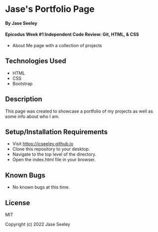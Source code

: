 # Jase's Portfolio Page

#### By Jase Seeley

#### Epicodus Week #1 Independent Code Review: Git, HTML, & CSS  
* About Me page with a collection of projects 

## Technologies Used

* HTML
* CSS
* Bootstrap

## Description

This page was created to showcase a portfolio of my projects as well as some info about who I am.

## Setup/Installation Requirements
 
* Visit https://jcseeley.github.io
* Clone this repository to your desktop.
* Navigate to the top level of the directory.
* Open the index.html file in your browser.

## Known Bugs

* No known bugs at this time.

## License

MIT

Copyright (c) 2022 Jase Seeley
